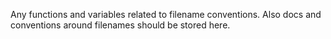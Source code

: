 Any functions and variables related to filename conventions. Also docs and conventions around filenames should be stored here.
